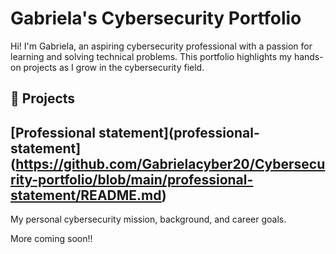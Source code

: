 # Gabriela's Cybersecurity Portfolio

Hi! I'm Gabriela, an aspiring cybersecurity professional with a passion for learning and solving technical problems. This portfolio highlights my hands-on projects as I grow in the cybersecurity field.
## 🔐 Projects

## [Professional statement](professional-statement](https://github.com/Gabrielacyber20/Cybersecurity-portfolio/blob/main/professional-statement/README.md)
My personal cybersecurity mission, background, and career goals.

More coming soon!!
